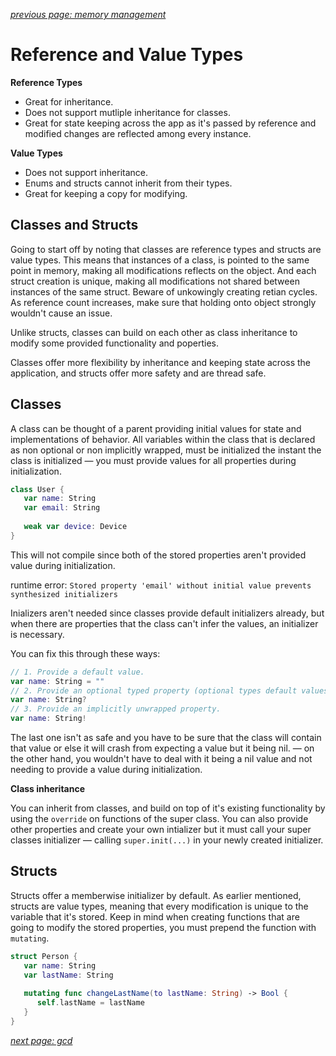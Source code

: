*[previous page: memory management](https://github.com/RinniSwift/Computer-Science-with-iOS/blob/main/memoryManagement.md)*

# Reference and Value Types

**Reference Types**
- Great for inheritance.
- Does not support mutliple inheritance for classes.
- Great for state keeping across the app as it's passed by reference and modified changes are reflected among every instance.

**Value Types**
- Does not support inheritance. 
- Enums and structs cannot inherit from their types.
- Great for keeping a copy for modifying.


## Classes and Structs

Going to start off by noting that classes are reference types and structs are value types. This means that instances of a class, is pointed to the same point in memory, making all modifications reflects on the object. And each struct creation is unique, making all modifications not shared between instances of the same struct. Beware of unkowingly creating retian cycles. As reference count increases, make sure that holding onto object strongly wouldn't cause an issue.

Unlike structs, classes can build on each other as class inheritance to modify some provided functionality and poperties.

Classes offer more flexibility by inheritance and keeping state across the application, and structs offer more safety and are thread safe.

## Classes

A class can be thought of a parent providing initial values for state and implementations of behavior. All variables within the class that is declared as non optional or non implicitly wrapped, must be initialized the instant the class is initialized — you must provide values for all properties during initialization.

```swift
class User {
   var name: String
   var email: String
   
   weak var device: Device
}
```

This will not compile since both of the stored properties aren't provided value during initialization.

runtime error: `Stored property 'email' without initial value prevents synthesized initializers`

Inializers aren't needed since classes provide default initializers already, but when there are properties that the class can't infer the values, an initializer is necessary.

You can fix this through these ways:

```swift
// 1. Provide a default value.
var name: String = ""
// 2. Provide an optional typed property (optional types default values are nil).
var name: String?
// 3. Provide an implicitly unwrapped property.
var name: String!
```

The last one isn't as safe and you have to be sure that the class will contain that value or else it will crash from expecting a value but it being nil. — on the other hand, you wouldn't have to deal with it being a nil value and not needing to provide a value during initialization.

**Class inheritance**

You can inherit from classes, and build on top of it's existing functionality by using the `override` on functions of the super class. You can also provide other properties and create your own intializer but it must call your super classes initializer — calling `super.init(...)` in your newly created initializer.

## Structs

Structs offer a memberwise initializer by default. As earlier mentioned, structs are value types, meaning that every modification is unique to the variable that it's stored. Keep in mind when creating functions that are going to modify the stored properties, you must prepend the function with `mutating`.

```swift
struct Person {
   var name: String
   var lastName: String
   
   mutating func changeLastName(to lastName: String) -> Bool {
      self.lastName = lastName
   }
}
```

*[next page: gcd](https://github.com/RinniSwift/Computer-Science-with-iOS/blob/main/gcd.md)*
